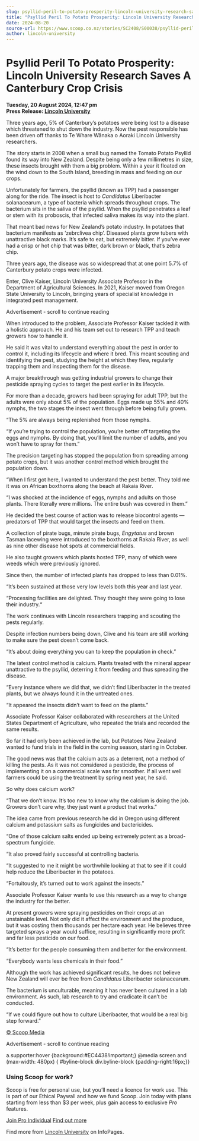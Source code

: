 ```yaml
---
slug: psyllid-peril-to-potato-prosperity-lincoln-university-research-saves-a-canterbury-crop-crisis
title: "Psyllid Peril To Potato Prosperity: Lincoln University Research Saves A Canterbury Crop Crisis"
date: 2024-08-20
source-url: https://www.scoop.co.nz/stories/SC2408/S00038/psyllid-peril-to-potato-prosperity-lincoln-university-research-saves-a-canterbury-crop-crisis.htm
author: lincoln-university
---
```

Psyllid Peril To Potato Prosperity: Lincoln University Research Saves A Canterbury Crop Crisis
==============================================================================================

**Tuesday, 20 August 2024, 12:47 pm**  
**Press Release: [Lincoln University](https://info.scoop.co.nz/Lincoln_University)**

Three years ago, 5% of Canterbury’s potatoes were being lost to a disease which threatened to shut down the industry. Now the pest responsible has been driven off thanks to Te Whare Wānaka o Aoraki Lincoln University researchers.

The story starts in 2008 when a small bug named the Tomato Potato Psyllid found its way into New Zealand. Despite being only a few millimetres in size, these insects brought with them a big problem. Within a year it floated on the wind down to the South Island, breeding in mass and feeding on our crops.

Unfortunately for farmers, the psyllid (known as TPP) had a passenger along for the ride. The insect is host to _Candidatus_ Liberibacter solanacearum, a type of bacteria which spreads throughout crops. The bacterium sits in the saliva of the psyllid. When the psyllid penetrates a leaf or stem with its proboscis, that infected saliva makes its way into the plant.

That meant bad news for New Zealand’s potato industry. In potatoes that bacterium manifests as ‘zebrclivea chip’. Diseased plants grow tubers with unattractive black marks. It’s safe to eat, but extremely bitter. If you’ve ever had a crisp or hot chip that was bitter, dark brown or black, that’s zebra chip.

Three years ago, the disease was so widespread that at one point 5.7% of Canterbury potato crops were infected.

Enter, Clive Kaiser, Lincoln University Associate Professor in the Department of Agricultural Sciences. In 2021, Kaiser moved from Oregon State University to Lincoln, bringing years of specialist knowledge in integrated pest management.

Advertisement - scroll to continue reading





When introduced to the problem, Associate Professor Kaiser tackled it with a holistic approach. He and his team set out to research TPP and teach growers how to handle it.

He said it was vital to understand everything about the pest in order to control it, including its lifecycle and where it bred. This meant scouting and identifying the pest, studying the height at which they flew, regularly trapping them and inspecting them for the disease.

A major breakthrough was getting industrial growers to change their pesticide spraying cycles to target the pest earlier in its lifecycle.

For more than a decade, growers had been spraying for adult TPP, but the adults were only about 5% of the population. Eggs made up 55% and 40% nymphs, the two stages the insect went through before being fully grown.

“The 5% are always being replenished from those nymphs.

“If you’re trying to control the population, you’re better off targeting the eggs and nymphs. By doing that, you’ll limit the number of adults, and you won’t have to spray for them.”

The precision targeting has stopped the population from spreading among potato crops, but it was another control method which brought the population down.

“When I first got here, I wanted to understand the pest better. They told me it was on African boxthorns along the beach at Rakaia River.

“I was shocked at the incidence of eggs, nymphs and adults on those plants. There literally were millions. The entire bush was covered in them.”

He decided the best course of action was to release biocontrol agents — predators of TPP that would target the insects and feed on them.

A collection of pirate bugs, minute pirate bugs, _Engytatus_ and brown Tasman lacewing were introduced to the boxthorns at Rakaia River, as well as nine other disease hot spots at commercial fields.

He also taught growers which plants hosted TPP, many of which were weeds which were previously ignored.

Since then, the number of infected plants has dropped to less than 0.01%.

“It’s been sustained at those very low levels both this year and last year.

“Processing facilities are delighted. They thought they were going to lose their industry.“

The work continues with Lincoln researchers trapping and scouting the pests regularly.

Despite infection numbers being down, Clive and his team are still working to make sure the pest doesn’t come back.

“It’s about doing everything you can to keep the population in check.”

The latest control method is calcium. Plants treated with the mineral appear unattractive to the psyllid, deterring it from feeding and thus spreading the disease.

“Every instance where we did that, we didn’t find Liberibacter in the treated plants, but we always found it in the untreated ones.

“It appeared the insects didn’t want to feed on the plants.”

Associate Professor Kaiser collaborated with researchers at the United States Department of Agriculture, who repeated the trials and recorded the same results.

So far it had only been achieved in the lab, but Potatoes New Zealand wanted to fund trials in the field in the coming season, starting in October.

The good news was that the calcium acts as a deterrent, not a method of killing the pests. As it was not considered a pesticide, the process of implementing it on a commercial scale was far smoother. If all went well farmers could be using the treatment by spring next year, he said.

So why does calcium work?

“That we don’t know. It’s too new to know why the calcium is doing the job. Growers don’t care why, they just want a product that works.”

The idea came from previous research he did in Oregon using different calcium and potassium salts as fungicides and bactericides.

“One of those calcium salts ended up being extremely potent as a broad-spectrum fungicide.

“It also proved fairly successful at controlling bacteria.

“It suggested to me it might be worthwhile looking at that to see if it could help reduce the Liberibacter in the potatoes.

“Fortuitously, it’s turned out to work against the insects.”

Associate Professor Kaiser wants to use this research as a way to change the industry for the better.

At present growers were spraying pesticides on their crops at an unstainable level. Not only did it affect the environment and the produce, but it was costing them thousands per hectare each year. He believes three targeted sprays a year would suffice, resulting in significantly more profit and far less pesticide on our food.

“It’s better for the people consuming them and better for the environment.

“Everybody wants less chemicals in their food.”

Although the work has achieved significant results, he does not believe New Zealand will ever be free from _Candidatus_ Liberibacter solanacearum.

The bacterium is unculturable, meaning it has never been cultured in a lab environment. As such, lab research to try and eradicate it can’t be conducted.

“If we could figure out how to culture Liberibacter, that would be a real big step forward.”

[© Scoop Media](http://www.scoop.co.nz/about/terms.html)  

Advertisement - scroll to continue reading



a.supporter:hover {background:#EC4438!important;} @media screen and (max-width: 480px) { #byline-block div.byline-block {padding-right:16px;}}

### Using Scoop for work?

Scoop is free for personal use, but you’ll need a licence for work use. This is part of our Ethical Paywall and how we fund Scoop. Join today with plans starting from less than $3 per week, plus gain access to exclusive _Pro_ features.  
  
[Join Pro Individual](https://pro.scoop.co.nz/Individual/?from=ProIn24) [Find out more](https://pro.scoop.co.nz/using-scoop-for-work/?from=ProIn24)

Find more from [Lincoln University](https://info.scoop.co.nz/Lincoln_University) on InfoPages.